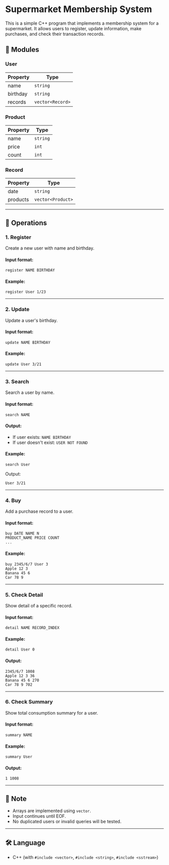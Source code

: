 # Supermarket Membership System

This is a simple C++ program that implements a membership system for a supermarket. It allows users to register, update information, make purchases, and check their transaction records.

## 🧩 Modules

### User
| Property  | Type          |
|-----------|---------------|
| name      | `string`      |
| birthday  | `string`      |
| records   | `vector<Record>` |

### Product
| Property  | Type     |
|-----------|----------|
| name      | `string` |
| price     | `int`    |
| count     | `int`    |

### Record
| Property  | Type             |
|-----------|------------------|
| date      | `string`         |
| products  | `vector<Product>` |

---

## 🔧 Operations

### 1. Register
Create a new user with name and birthday.

#### Input format:
```
register NAME BIRTHDAY
```

#### Example:
```
register User 1/23
```

---

### 2. Update
Update a user's birthday.

#### Input format:
```
update NAME BIRTHDAY
```

#### Example:
```
update User 3/21
```

---

### 3. Search
Search a user by name.

#### Input format:
```
search NAME
```

#### Output:
- If user exists: `NAME BIRTHDAY`
- If user doesn't exist: `USER NOT FOUND`

#### Example:
```
search User
```
Output:
```
User 3/21
```

---

### 4. Buy
Add a purchase record to a user.

#### Input format:
```
buy DATE NAME N
PRODUCT_NAME PRICE COUNT
...
```

#### Example:
```
buy 2345/6/7 User 3
Apple 12 3
Banana 45 6
Car 78 9
```

---

### 5. Check Detail
Show detail of a specific record.

#### Input format:
```
detail NAME RECORD_INDEX
```

#### Example:
```
detail User 0
```

#### Output:
```
2345/6/7 1008
Apple 12 3 36
Banana 45 6 270
Car 78 9 702
```

---

### 6. Check Summary
Show total consumption summary for a user.

#### Input format:
```
summary NAME
```

#### Example:
```
summary User
```

#### Output:
```
1 1008
```

---

## 📌 Note

- Arrays are implemented using `vector`.
- Input continues until EOF.
- No duplicated users or invalid queries will be tested.

---

## 🛠️ Language

- C++ (with `#include <vector>`, `#include <string>`, `#include <sstream>`)

